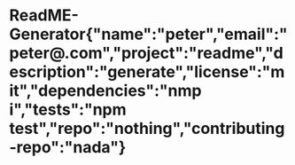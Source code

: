 # ReadME-Generator{"name":"peter","email":"peter@.com","project":"readme","description":"generate","license":"mit","dependencies":"nmp i","tests":"npm test","repo":"nothing","contributing-repo":"nada"}